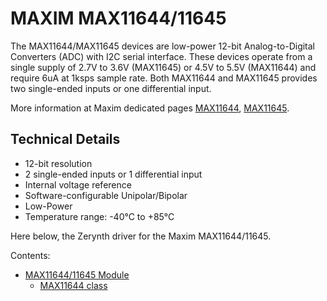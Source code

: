# MAXIM MAX11644/11645

The MAX11644/MAX11645 devices are low-power 12-bit Analog-to-Digital Converters (ADC) with I2C serial interface.
These devices operate from a single supply of 2.7V to 3.6V (MAX11645) or 4.5V to 5.5V (MAX11644) and require 6uA at 1ksps sample rate. Both MAX11644 and MAX11645 provides two single-ended inputs or one differential input.

More information at Maxim dedicated pages [MAX11644](https://www.maximintegrated.com/en/products/analog/data-converters/analog-to-digital-converters/MAX11644.html),
[MAX11645](https://www.maximintegrated.com/en/products/analog/data-converters/analog-to-digital-converters/MAX11645.html).

## Technical Details


* 12-bit resolution
* 2 single-ended inputs or 1 differential input
* Internal voltage reference
* Software-configurable Unipolar/Bipolar
* Low-Power
* Temperature range: -40°C to +85°C

Here below, the Zerynth driver for the Maxim MAX11644/11645.


Contents:

-   [MAX11644/11645 Module](/latest/reference/libs/maxim/max11644/docs/max11644/)
    -   [MAX11644 class](/latest/reference/libs/maxim/max11644/docs/max11644/#max11644-class)
<!--stackedit_data:
eyJoaXN0b3J5IjpbMTI1MzIwNzE0MF19
-->
